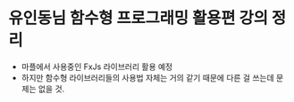 # 유인동님 함수형 프로그래밍 활용편 강의 정리
- 마플에서 사용중인 FxJs 라이브러리 활용 예정
- 하지만 함수형 라이브러리들의 사용법 자체는 거의 같기 때문에 다른 걸 쓰는데 문제는 없을 것.
